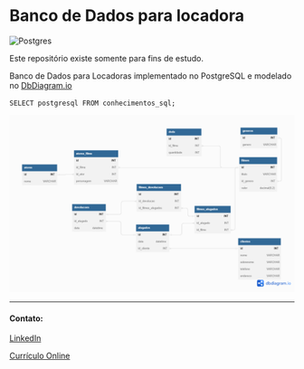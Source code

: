 # Banco de Dados para locadora

![Postgres](https://img.shields.io/badge/postgres-%23316192.svg?style=for-the-badge&logo=postgresql&logoColor=white)

Este repositório existe somente para fins de estudo.

Banco de Dados para Locadoras implementado no PostgreSQL e modelado
no [DbDiagram.io](https://dbdiagram.io/)

```postgresql
SELECT postgresql FROM conhecimentos_sql;
```

![modelagem](models/img/preview.png)

---

#### Contato:

[LinkedIn](https://www.linkedin.com/in/eeddyyxxyy/ "Para contato profissional")

[Currículo Online](https://eddyyxxyy.github.io/#home "Realizado no curso de Git e Github: Essencial")
